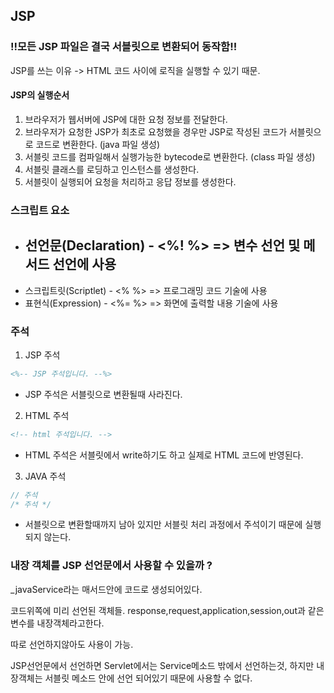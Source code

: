 ## JSP

### !!모든 JSP 파일은 결국 서블릿으로 변환되어 동작함!!

JSP를 쓰는 이유 -> HTML 코드 사이에 로직을 실행할 수 있기 때문.


#### JSP의 실행순서

1. 브라우저가 웹서버에 JSP에 대한 요청 정보를 전달한다.
2. 브라우저가 요청한 JSP가 최초로 요청했을 경우만 JSP로 작성된 코드가 서블릿으로 코드로 변환한다. (java 파일 생성)
3. 서블릿 코드를 컴파일해서 실행가능한 bytecode로 변환한다. (class 파일 생성)
4. 서블릿 클래스를 로딩하고 인스턴스를 생성한다.
5. 서블릿이 실행되어 요청을 처리하고 응답 정보를 생성한다.

### 스크립트 요소

- 선언문(Declaration) - <%! %> => 변수 선언 및 메서드 선언에 사용
    - 
- 스크립트릿(Scriptlet) - <% %> => 프로그래밍 코드 기술에 사용
- 표현식(Expression) - <%= %> => 화면에 출력할 내용 기술에 사용

### 주석

1. JSP 주석

```jsp
<%-- JSP 주석입니다. --%> 
```

- JSP 주석은 서블릿으로 변환될때 사라진다.

2. HTML 주석

```html
<!-- html 주석입니다. -->
```

- HTML 주석은 서블릿에서 write하기도 하고 실제로 HTML 코드에 반영된다.

3. JAVA 주석

```java
// 주석
/* 주석 */
```

- 서블릿으로 변환할때까지 남아 있지만 서블릿 처리 과정에서 주석이기 때문에 실행되지 않는다.


### 내장 객체를 JSP 선언문에서 사용할 수 있을까 ?


_javaService라는 매서드안에 코드로 생성되어있다.

코드위쪽에 미리 선언된 객체들. response,request,application,session,out과 같은 변수를 내장객체라고한다.

따로 선언하지않아도 사용이 가능.

JSP선언문에서 선언하면 Servlet에서는 Service메소드 밖에서 선언하는것, 하지만 내장객체는 서블릿 메소드 안에 선언 되어있기 때문에 사용할 수 없다.

